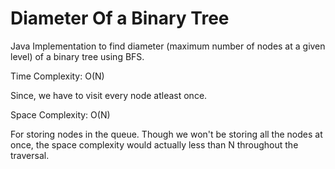 # Diameter Of a Binary Tree

Java Implementation to find diameter (maximum number of nodes at a given level) of a binary tree using BFS.

Time Complexity: O(N)

Since, we have to visit every node atleast once.

Space Complexity: O(N)

For storing nodes in the queue. Though we won't be storing all the nodes at once, the space complexity would actually less than N throughout the traversal.

